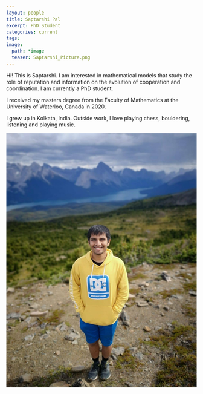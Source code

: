 ```yaml
---
layout: people
title: Saptarshi Pal
excerpt: PhD Student
categories: current
tags:
image:
  path: *image
  teaser: Saptarshi_Picture.png
---
```

Hi! This is Saptarshi. I am interested in mathematical models that study the role of reputation and information on the evolution of cooperation and coordination. I am currently a PhD student.

I received my masters degree from the Faculty of Mathematics at the University of Waterloo, Canada in 2020. 

I grew up in Kolkata, India. Outside work, I love playing chess, bouldering, listening and playing music. 


<div id="socialMedia" style="text-align:center">
    <a href="pal@evolbio.mpg.de" title="Email"><i style="font-size:24px" class="fa fa-envelope"></i></a>
    <a href="https://twitter.com/saptarshipal_" title="Twitter"><i style="font-size:24px" class="fa fa-twitter"></i></a>
</div>

<img src="../../images/Saptarshi_Picture.png" class="center">
